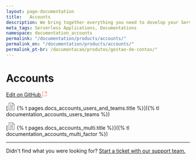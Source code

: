 ```yaml
---
layout: page-documentation
title:   Accounts
description: We bring together everything you need to develop your Serverless applications, from APIs to documentation.
meta_tags: Serverless Applications, Documentations
namespace: documentation_accounts
permalink: "/documentation/products/accounts/"
permalink_en: "/documentation/products/accounts/"
permalink_pt-br: /documentacao/produtos/gestao-de-contas/"
---
```

# Accounts 

[Edit on GitHub <svg width="14" height="14" xmlns="http://www.w3.org/2000/svg"><g fill="none" stroke="#F3652B"><path d="M4.81.71H.672v11.43H12.1V8.001" stroke-width=".8"/><path d="M6.87.786h5.155V5.94M6.31 6.5L12.026.786"/></g></svg>](https://github.com/aziontech/docs_en/edit/master/accounts/index.md)


[<svg width="20" xmlns="http://www.w3.org/2000/svg" class="icon icon-list" viewBox="0 0 60 60"><g stroke="#333" fill="#333" stroke-width="0"><g stroke="none"><path d="M42.5 22h-25a1 1 0 1 0 0 2h25a1 1 0 1 0 0-2zm-25-6h10a1 1 0 1 0 0-2h-10a1 1 0 1 0 0 2zm25 14h-25a1 1 0 1 0 0 2h25a1 1 0 1 0 0-2zm0 8h-25a1 1 0 1 0 0 2h25a1 1 0 1 0 0-2zm0 8h-25a1 1 0 1 0 0 2h25a1 1 0 1 0 0-2z"/><path d="M38.914 0H6.5v60h47V14.586L38.914 0zm.586 3.414L50.086 14H39.5V3.414zM8.5 58V2h29v14h14v42h-43z"/></g></g></svg> {% t pages.docs_accounts_users_and_teams.title %}]({% tl documentation_accounts_users_teams %})

[<svg width="20" xmlns="http://www.w3.org/2000/svg" class="icon icon-list" viewBox="0 0 60 60"><g stroke="#333" fill="#333" stroke-width="0"><g stroke="none"><path d="M42.5 22h-25a1 1 0 1 0 0 2h25a1 1 0 1 0 0-2zm-25-6h10a1 1 0 1 0 0-2h-10a1 1 0 1 0 0 2zm25 14h-25a1 1 0 1 0 0 2h25a1 1 0 1 0 0-2zm0 8h-25a1 1 0 1 0 0 2h25a1 1 0 1 0 0-2zm0 8h-25a1 1 0 1 0 0 2h25a1 1 0 1 0 0-2z"/><path d="M38.914 0H6.5v60h47V14.586L38.914 0zm.586 3.414L50.086 14H39.5V3.414zM8.5 58V2h29v14h14v42h-43z"/></g></g></svg> {% t pages.docs_accounts_multi.title %}]({% tl documentation_accounts_multi_factor %})


---

Didn't find what you were looking for? [Start a ticket with our support team.](https://tickets.azion.com/)